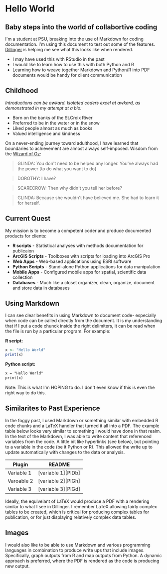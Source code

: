 # Hello World
## Baby steps into the world of collabortive coding


I'm a student at PSU, breaking into the use of Markdown for coding documentation. I'm using this document to test out some of the features. [Dillinger](https://Dillinger.io) is helping me see what this looks like when rendered.

- I may have used this with RStudio in the past
- I would like to learn how to use this with both Python and R
- Learning how to weave together Markdown and Python/R into PDF documents would be handy for client communication

## Childhood
*Introductions can be awkard. Isolated coders excel at awkard, as demonstrated in my attempt at a bio:*

- Born on the banks of the St.Croix River
- Preferred to be in the water or in the snow
- Liked people almost as much as books
- Valued intelligence and kindness

On a never-ending journey toward adulthood, I have learned that boundaries to achievement are almost always self-imposed.
Wisdom from the [Wizard of Oz](https://en.wikipedia.org/wiki/The_Wizard_of_Oz_(1939_film)):

> GLINDA:	You don't need to be helped any longer.
>	You've always had the power [to do what you want to do]

> DOROTHY: 	I have?

> SCARECROW: Then why didn't you tell her before?

> GLINDA: Because she wouldn't have believed me. She
> 	had to learn it for herself.

## Current Quest

My mission is to become a competent coder and produce documented products for clients:

- **R scripts** - Statistical analyses with methods documentation for publicaion
- **ArcGIS Scripts** - Toolboxes with scripts for loading into ArcGIS Pro
- **Web Apps** - Web-based applications using ESRI software
- **Python Scripts** - Stand-alone Python applications for data manipulation
- **Mobile Apps** - Configured mobile apps for spatial, scientific data collection
- **Databases** - Much like a closet organizer, clean, organize, document and store data in databases

## Using Markdown

I can see clear benefits in using Markdown to document code- especially when code can be called directly from the document. It is my understanding that if I put a code chunck inside the right delimiters, it can be read when the file is run by a particular program. For example:

**R script:**

```r
x <- "Hello World"
print(x)
```

**Python script:**

```p
x = "Hello World"
print(x)
```

Note: This is what I'm HOPING to do. I don't even know if this is even the right way to do this. 

## Similarites to Past Experience 

In the foggy past, I used Markdown or something similar with embedded R code chunks and a LaTeX handler that turned it all into a PDF. The example table below looks very similar to something I would have done in that realm. In the text of the Markdown, I was able to write content that referenced variables from the code. A little bit like hyperlinks (see below), but pointing to a variable in the code (be it Python or R). This allowed the write up to update automatically with changes to the data or analysis.

| Plugin | README |
| ------ | ------ |
| Variable 1 | [variable 1][PlDb] |
| Varoable 2 | [variable 2][PlGh] |
| Variable 3 | [variable 3][PlGd] |

Ideally, the equivelant of LaTeX would produce a PDF with a rendering similar to what I see in Dillinger. I remember LaTeX allowing fairly complex tables to be created, which is critical for producing complex tables for publication, or for just displaying relatively complex data tables. 

## Images

I would also like to be able to use Markdown and various programming languages in combination to produce write ups that include images. Specifically, graph outputs from R and map outputs from Python. A dynamic approach is preferred, where the PDF is rendered as the code is producing new output.
